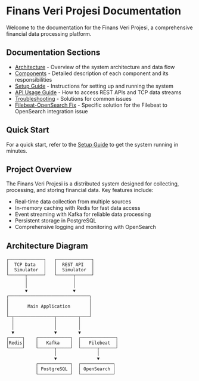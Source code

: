 # Finans Veri Projesi Documentation

Welcome to the documentation for the Finans Veri Projesi, a comprehensive financial data processing platform.

## Documentation Sections

- [Architecture](architecture.md) - Overview of the system architecture and data flow
- [Components](components.md) - Detailed description of each component and its responsibilities
- [Setup Guide](setup.md) - Instructions for setting up and running the system
- [API Usage Guide](api-usage.md) - How to access REST APIs and TCP data streams
- [Troubleshooting](troubleshooting.md) - Solutions for common issues
- [Filebeat-OpenSearch Fix](filebeat-opensearch-fix.md) - Specific solution for the Filebeat to OpenSearch integration issue

## Quick Start

For a quick start, refer to the [Setup Guide](setup.md) to get the system running in minutes.

## Project Overview

The Finans Veri Projesi is a distributed system designed for collecting, processing, and storing financial data. Key features include:

- Real-time data collection from multiple sources
- In-memory caching with Redis for fast data access
- Event streaming with Kafka for reliable data processing
- Persistent storage in PostgreSQL
- Comprehensive logging and monitoring with OpenSearch

## Architecture Diagram

```
┌─────────────┐   ┌─────────────┐
│  TCP Data   │   │  REST API   │
│  Simulator  │   │  Simulator  │
└──────┬──────┘   └──────┬──────┘
       │                 │
       │                 │
       ▼                 ▼
┌──────────────────────────────┐
│                              │
│       Main Application       │
│                              │
└─┬───────────────┬────────┬───┘
  │               │        │
  │               │        │
  ▼               ▼        ▼
┌─────┐    ┌────────────┐  ┌─────────────┐
│Redis│    │   Kafka    │  │   Filebeat  │
└─────┘    └──────┬─────┘  └──────┬──────┘
                  │               │
                  ▼               ▼
           ┌────────────┐  ┌────────────┐
           │ PostgreSQL │  │ OpenSearch │
           └────────────┘  └────────────┘
``` 